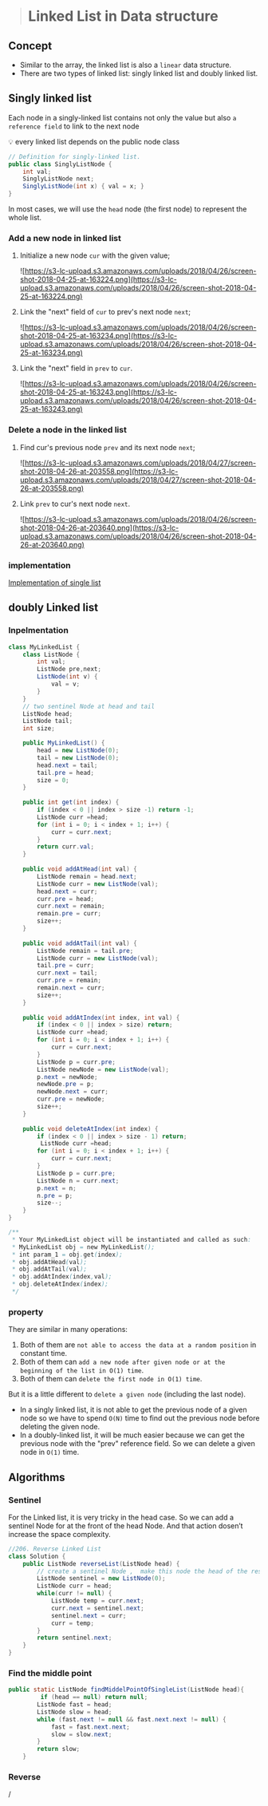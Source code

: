 > # Linked List in Data structure

## Concept

- Similar to the array, the linked list is also a `linear` data structure.
- There are two types of linked list: singly linked list and doubly linked list.

## Singly linked list

Each node in a singly-linked list contains not only the value but also `a reference field` to link to the next node

<aside>
💡 every linked list depends on the public node class

</aside>

```java
// Definition for singly-linked list.
public class SinglyListNode {
    int val;
    SinglyListNode next;
    SinglyListNode(int x) { val = x; }
}
```

In most cases, we will use the `head` node (the first node) to represent the whole list.

### Add a new node in linked list

1. Initialize a new node `cur` with the given value;

   ![https://s3-lc-upload.s3.amazonaws.com/uploads/2018/04/26/screen-shot-2018-04-25-at-163224.png](https://s3-lc-upload.s3.amazonaws.com/uploads/2018/04/26/screen-shot-2018-04-25-at-163224.png)
2. Link the "next" field of `cur` to prev's next node `next`;

   ![https://s3-lc-upload.s3.amazonaws.com/uploads/2018/04/26/screen-shot-2018-04-25-at-163234.png](https://s3-lc-upload.s3.amazonaws.com/uploads/2018/04/26/screen-shot-2018-04-25-at-163234.png)
3. Link the "next" field in `prev` to `cur`.

   ![https://s3-lc-upload.s3.amazonaws.com/uploads/2018/04/26/screen-shot-2018-04-25-at-163243.png](https://s3-lc-upload.s3.amazonaws.com/uploads/2018/04/26/screen-shot-2018-04-25-at-163243.png)

### Delete  a node in the linked list

1. Find cur's previous node `prev` and its next node `next`;

   ![https://s3-lc-upload.s3.amazonaws.com/uploads/2018/04/27/screen-shot-2018-04-26-at-203558.png](https://s3-lc-upload.s3.amazonaws.com/uploads/2018/04/27/screen-shot-2018-04-26-at-203558.png)
2. Link `prev` to cur's next node `next`.

   ![https://s3-lc-upload.s3.amazonaws.com/uploads/2018/04/26/screen-shot-2018-04-26-at-203640.png](https://s3-lc-upload.s3.amazonaws.com/uploads/2018/04/26/screen-shot-2018-04-26-at-203640.png)

### implementation

[Implementation of single list](LinkedList/src/MyLinkedList.java)

## doubly Linked list

### Inpelmentation

```java
class MyLinkedList {
    class ListNode {
        int val;
        ListNode pre,next;
        ListNode(int v) {
            val = v;
        }
    }
    // two sentinel Node at head and tail
    ListNode head;
    ListNode tail;
    int size;

    public MyLinkedList() {
        head = new ListNode(0);
        tail = new ListNode(0);
        head.next = tail;
        tail.pre = head;
        size = 0;
    }
  
    public int get(int index) {
        if (index < 0 || index > size -1) return -1;
        ListNode curr =head;
        for (int i = 0; i < index + 1; i++) {
            curr = curr.next;
        }
        return curr.val;
    }
  
    public void addAtHead(int val) {
        ListNode remain = head.next;
        ListNode curr = new ListNode(val);
        head.next = curr;
        curr.pre = head;
        curr.next = remain;
        remain.pre = curr;
        size++;
    }
  
    public void addAtTail(int val) {
        ListNode remain = tail.pre;
        ListNode curr = new ListNode(val);
        tail.pre = curr;
        curr.next = tail;
        curr.pre = remain;
        remain.next = curr;
        size++;
    }
  
    public void addAtIndex(int index, int val) {
        if (index < 0 || index > size) return;
        ListNode curr =head;
        for (int i = 0; i < index + 1; i++) {
            curr = curr.next;
        }
        ListNode p = curr.pre;
        ListNode newNode = new ListNode(val);
        p.next = newNode;
        newNode.pre = p;
        newNode.next = curr;
        curr.pre = newNode;
        size++;
    }
  
    public void deleteAtIndex(int index) {
        if (index < 0 || index > size - 1) return;
         ListNode curr =head;
        for (int i = 0; i < index + 1; i++) {
            curr = curr.next;
        }
        ListNode p = curr.pre;
        ListNode n = curr.next;
        p.next = n;
        n.pre = p;
        size--;
    }
}

/**
 * Your MyLinkedList object will be instantiated and called as such:
 * MyLinkedList obj = new MyLinkedList();
 * int param_1 = obj.get(index);
 * obj.addAtHead(val);
 * obj.addAtTail(val);
 * obj.addAtIndex(index,val);
 * obj.deleteAtIndex(index);
 */
```

### property

They are similar in many operations:

1. Both of them are `not able to access the data at a random position` in constant time.
2. Both of them can `add a new node after given node or at the beginning of the list in O(1) time`.
3. Both of them can `delete the first node in O(1) time`.

But it is a little different to `delete a given node` (including the last node).

- In a singly linked list, it is not able to get the previous node of a given node so we have to spend `O(N)` time to find out the previous node before deleting the given node.
- In a doubly-linked list, it will be much easier because we can get the previous node with the "prev" reference field. So we can delete a given node in `O(1)` time.

## Algorithms

### Sentinel

For the Linked list, it is very tricky in the head case. So we can add a sentinel Node for at the front of the head Node. And that action dosen’t increase the space complexity.

```java
//206. Reverse Linked List
class Solution {
    public ListNode reverseList(ListNode head) {
        // create a sentinel Node ,  make this node the head of the result list
        ListNode sentinel = new ListNode(0);
        ListNode curr = head;
        while(curr != null) {
            ListNode temp = curr.next;
            curr.next = sentinel.next;
            sentinel.next = curr;
            curr = temp;
        }
        return sentinel.next;
    }
}
```

### Find the middle point

```java
public static ListNode findMiddelPointOfSingleList(ListNode head){
         if (head == null) return null;
        ListNode fast = head;
        ListNode slow = head;
        while (fast.next != null && fast.next.next != null) {
            fast = fast.next.next;
            slow = slow.next;
        }
        return slow;
    }
```

### Reverse

/

